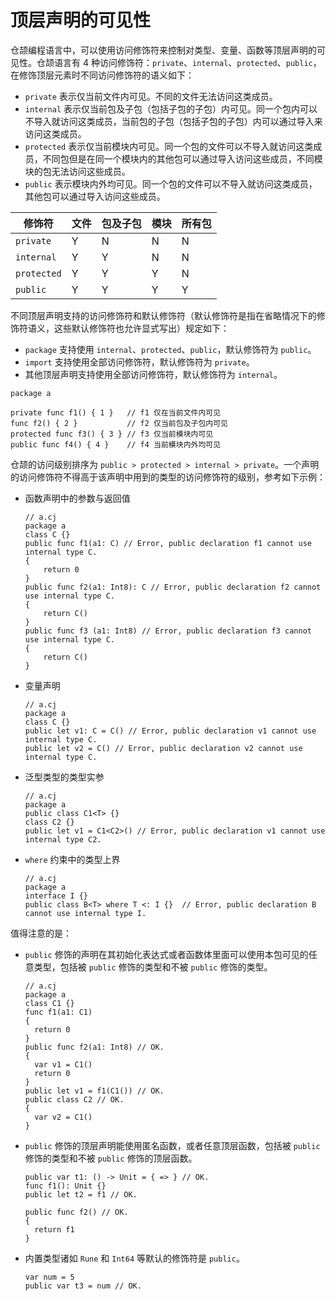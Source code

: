 # 顶层声明的可见性

仓颉编程语言中，可以使用访问修饰符来控制对类型、变量、函数等顶层声明的可见性。仓颉语言有 4 种访问修饰符：`private`、`internal`、`protected`、`public`，在修饰顶层元素时不同访问修饰符的语义如下：

- `private` 表示仅当前文件内可见。不同的文件无法访问这类成员。
- `internal` 表示仅当前包及子包（包括子包的子包）内可见。同一个包内可以不导入就访问这类成员，当前包的子包（包括子包的子包）内可以通过导入来访问这类成员。
- `protected` 表示仅当前模块内可见。同一个包的文件可以不导入就访问这类成员，不同包但是在同一个模块内的其他包可以通过导入访问这些成员，不同模块的包无法访问这些成员。
- `public` 表示模块内外均可见。同一个包的文件可以不导入就访问这类成员，其他包可以通过导入访问这些成员。

| 修饰符         | 文件 | 包及子包 | 模块 | 所有包 |
|-------------|------|----------|------|--------|
| `private`   | Y    | N        | N    | N      |
| `internal`  | Y    | Y        | N    | N      |
| `protected` | Y    | Y        | Y    | N      |
| `public`    | Y    | Y        | Y    | Y      |

不同顶层声明支持的访问修饰符和默认修饰符（默认修饰符是指在省略情况下的修饰符语义，这些默认修饰符也允许显式写出）规定如下：

- `package` 支持使用 `internal`、`protected`、`public`，默认修饰符为 `public`。
- `import` 支持使用全部访问修饰符，默认修饰符为 `private`。
- 其他顶层声明支持使用全部访问修饰符，默认修饰符为 `internal`。

<!-- compile -->

```cangjie
package a

private func f1() { 1 }   // f1 仅在当前文件内可见
func f2() { 2 }           // f2 仅当前包及子包内可见
protected func f3() { 3 } // f3 仅当前模块内可见
public func f4() { 4 }    // f4 当前模块内外均可见
```

仓颉的访问级别排序为 `public > protected > internal > private`。一个声明的访问修饰符不得高于该声明中用到的类型的访问修饰符的级别，参考如下示例：

- 函数声明中的参数与返回值

    <!-- compile.error -->

    ```cangjie
    // a.cj
    package a
    class C {}
    public func f1(a1: C) // Error, public declaration f1 cannot use internal type C.
    {
        return 0
    }
    public func f2(a1: Int8): C // Error, public declaration f2 cannot use internal type C.
    {
        return C()
    }
    public func f3 (a1: Int8) // Error, public declaration f3 cannot use internal type C.
    {
        return C()
    }
    ```

- 变量声明

    <!-- compile.error -->

    ```cangjie
    // a.cj
    package a
    class C {}
    public let v1: C = C() // Error, public declaration v1 cannot use internal type C.
    public let v2 = C() // Error, public declaration v2 cannot use internal type C.
    ```

- 泛型类型的类型实参

    <!-- compile.error -->

    ```cangjie
    // a.cj
    package a
    public class C1<T> {}
    class C2 {}
    public let v1 = C1<C2>() // Error, public declaration v1 cannot use internal type C2.
    ```

- `where` 约束中的类型上界

    <!-- compile.error -->

    ```cangjie
    // a.cj
    package a
    interface I {}
    public class B<T> where T <: I {}  // Error, public declaration B cannot use internal type I.
    ```

值得注意的是：

- `public` 修饰的声明在其初始化表达式或者函数体里面可以使用本包可见的任意类型，包括被 `public` 修饰的类型和不被 `public` 修饰的类型。

    <!-- compile -->

    ```cangjie
    // a.cj
    package a
    class C1 {}
    func f1(a1: C1)
    {
      return 0
    }
    public func f2(a1: Int8) // OK.
    {
      var v1 = C1()
      return 0
    }
    public let v1 = f1(C1()) // OK.
    public class C2 // OK.
    {
      var v2 = C1()
    }
    ```

- `public` 修饰的顶层声明能使用匿名函数，或者任意顶层函数，包括被 `public` 修饰的类型和不被 `public` 修饰的顶层函数。

    <!-- compile -toplevel-->

    ```cangjie
    public var t1: () -> Unit = { => } // OK.
    func f1(): Unit {}
    public let t2 = f1 // OK.

    public func f2() // OK.
    {
      return f1
    }
    ```

- 内置类型诸如 `Rune` 和 `Int64` 等默认的修饰符是 `public`。

    <!-- compile -toplevel-->

    ```cangjie
    var num = 5
    public var t3 = num // OK.
    ```
